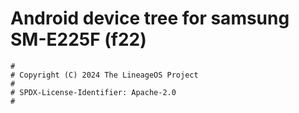 # Android device tree for samsung SM-E225F (f22)

```
#
# Copyright (C) 2024 The LineageOS Project
#
# SPDX-License-Identifier: Apache-2.0
#
```
